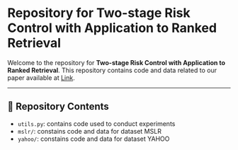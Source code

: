 # Repository for Two-stage Risk Control with Application to Ranked Retrieval

Welcome to the repository for **Two-stage Risk Control with Application to Ranked Retrieval**. This repository contains code and data related to our paper available at [Link](https://arxiv.org/pdf/2404.17769).

---

## 📂 Repository Contents

- `utils.py`: contains code used to conduct experiments
- `mslr/`: constains code and data for dataset MSLR
- `yahoo/`: constains code and data for dataset YAHOO
